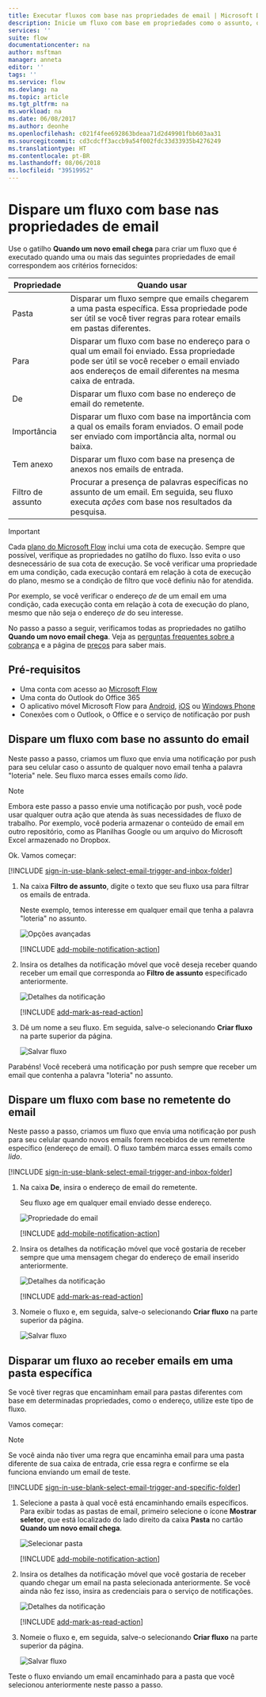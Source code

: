 ```yaml
---
title: Executar fluxos com base nas propriedades de email | Microsoft Docs
description: Inicie um fluxo com base em propriedades como o assunto, o endereço do remetente ou o endereço do destinatário de um email.
services: ''
suite: flow
documentationcenter: na
author: msftman
manager: anneta
editor: ''
tags: ''
ms.service: flow
ms.devlang: na
ms.topic: article
ms.tgt_pltfrm: na
ms.workload: na
ms.date: 06/08/2017
ms.author: deonhe
ms.openlocfilehash: c021f4fee692863bdeaa71d2d49901fbb603aa31
ms.sourcegitcommit: cd3cdcff3accb9a54f002fdc33d33935b4276249
ms.translationtype: HT
ms.contentlocale: pt-BR
ms.lasthandoff: 08/06/2018
ms.locfileid: "39519952"
---
```

# <a name="trigger-a-flow-based-on-email-properties"></a>Dispare um fluxo com base nas propriedades de email
Use o gatilho **Quando um novo email chega** para criar um fluxo que é executado quando uma ou mais das seguintes propriedades de email correspondem aos critérios fornecidos:

| Propriedade | Quando usar |
| --- | --- |
| Pasta |Disparar um fluxo sempre que emails chegarem a uma pasta específica. Essa propriedade pode ser útil se você tiver regras para rotear emails em pastas diferentes. |
| Para |Disparar um fluxo com base no endereço para o qual um email foi enviado. Essa propriedade pode ser útil se você receber o email enviado aos endereços de email diferentes na mesma caixa de entrada. |
| De |Disparar um fluxo com base no endereço de email do remetente. |
| Importância |Disparar um fluxo com base na importância com a qual os emails foram enviados. O email pode ser enviado com importância alta, normal ou baixa. |
| Tem anexo |Disparar um fluxo com base na presença de anexos nos emails de entrada. |
| Filtro de assunto |Procurar a presença de palavras específicas no assunto de um email. Em seguida, seu fluxo executa *ações* com base nos resultados da pesquisa. |

> [!IMPORTANT]
> Cada [plano do Microsoft Flow](https://flow.microsoft.com/pricing/) inclui uma cota de execução. Sempre que possível, verifique as propriedades no gatilho do fluxo. Isso evita o uso desnecessário de sua cota de execução. Se você verificar uma propriedade em uma condição, cada execução contará em relação à cota de execução do plano, mesmo se a condição de filtro que você definiu não for atendida. 

Por exemplo, se você verificar o endereço *de* de um email em uma condição, cada execução conta em relação à cota de execução do plano, mesmo que não seja o endereço *de* do seu interesse.
> 
> 

No passo a passo a seguir, verificamos todas as propriedades no gatilho **Quando um novo email chega**. Veja as [perguntas frequentes sobre a cobrança](billing-questions.md#what-counts-as-a-run) e a página de [preços](https://ms.flow.microsoft.com/pricing/) para saber mais.

## <a name="prerequisites"></a>Pré-requisitos
* Uma conta com acesso ao [Microsoft Flow](https://flow.microsoft.com)
* Uma conta do Outlook do Office 365
* O aplicativo móvel Microsoft Flow para [Android](https://aka.ms/flowmobiledocsandroid), [iOS](https://aka.ms/flowmobiledocsios) ou [Windows Phone](https://aka.ms/flowmobilewindows)
* Conexões com o Outlook, o Office e o serviço de notificação por push

## <a name="trigger-a-flow-based-on-an-emails-subject"></a>Dispare um fluxo com base no assunto do email
Neste passo a passo, criamos um fluxo que envia uma notificação por push para seu celular caso o assunto de qualquer novo email tenha a palavra "loteria" nele. Seu fluxo marca esses emails como *lido*.

>[!NOTE]
>Embora este passo a passo envie uma notificação por push, você pode usar qualquer outra ação que atenda às suas necessidades de fluxo de trabalho. Por exemplo, você poderia armazenar o conteúdo de email em outro repositório, como as Planilhas Google ou um arquivo do Microsoft Excel armazenado no Dropbox.

Ok. Vamos começar:

[!INCLUDE [sign-in-use-blank-select-email-trigger-and-inbox-folder](includes/sign-in-use-blank-select-email-trigger-and-inbox-folder.md)]

1. Na caixa **Filtro de assunto**, digite o texto que seu fluxo usa para filtrar os emails de entrada.
   
     Neste exemplo, temos interesse em qualquer email que tenha a palavra "loteria" no assunto.
   
    ![Opções avançadas](./media/email-triggers/email-triggers-subject-text.png)

    [!INCLUDE [add-mobile-notification-action](includes/add-mobile-notification-action.md)]

1. Insira os detalhes da notificação móvel que você deseja receber quando receber um email que corresponda ao **Filtro de assunto** especificado anteriormente.
   
    ![Detalhes da notificação](./media/email-triggers/email-triggers-4.png)

    [!INCLUDE [add-mark-as-read-action](includes/add-mark-as-read-action.md)]

1. Dê um nome a seu fluxo. Em seguida, salve-o selecionando **Criar fluxo** na parte superior da página.
   
    ![Salvar fluxo](./media/email-triggers/email-triggers-subject-notification.png)

Parabéns! Você receberá uma notificação por push sempre que receber um email que contenha a palavra "loteria" no assunto.

## <a name="trigger-a-flow-based-on-an-emails-sender"></a>Dispare um fluxo com base no remetente do email
Neste passo a passo, criamos um fluxo que envia uma notificação por push para seu celular quando novos emails forem recebidos de um remetente específico (endereço de email). O fluxo também marca esses emails como *lido*.

[!INCLUDE [sign-in-use-blank-select-email-trigger-and-inbox-folder](includes/sign-in-use-blank-select-email-trigger-and-inbox-folder.md)]

1. Na caixa **De**, insira o endereço de email do remetente. 
   
     Seu fluxo age em qualquer email enviado desse endereço.
   
    ![Propriedade do email](./media/email-triggers/email-triggers-from.png)

    [!INCLUDE [add-mobile-notification-action](includes/add-mobile-notification-action.md)]

1. Insira os detalhes da notificação móvel que você gostaria de receber sempre que uma mensagem chegar do endereço de email inserido anteriormente.
   
    ![Detalhes da notificação](./media/email-triggers/email-triggers-sender-notification.png)

    [!INCLUDE [add-mark-as-read-action](includes/add-mark-as-read-action.md)]

1. Nomeie o fluxo e, em seguida, salve-o selecionando **Criar fluxo** na parte superior da página.
   
    ![Salvar fluxo](./media/email-triggers/email-triggers-sender-5.png)

## <a name="trigger-a-flow-when-emails-arrive-in-a-specific-folder"></a>Disparar um fluxo ao receber emails em uma pasta específica
Se você tiver regras que encaminham email para pastas diferentes com base em determinadas propriedades, como o endereço, utilize este tipo de fluxo.

Vamos começar:

> [!NOTE]
> Se você ainda não tiver uma regra que encaminha email para uma pasta diferente de sua caixa de entrada, crie essa regra e confirme se ela funciona enviando um email de teste.
> 
> 

[!INCLUDE [sign-in-use-blank-select-email-trigger-and-specific-folder](includes/sign-in-use-blank-select-email-trigger-and-specific-folder.md)]

1. Selecione a pasta à qual você está encaminhando emails específicos. Para exibir todas as pastas de email, primeiro selecione o ícone **Mostrar seletor**, que está localizado do lado direito da caixa **Pasta** no cartão **Quando um novo email chega**.
   
    ![Selecionar pasta](./media/email-triggers/email-triggers-2.png)

    [!INCLUDE [add-mobile-notification-action](includes/add-mobile-notification-action.md)]

1. Insira os detalhes da notificação móvel que você gostaria de receber quando chegar um email na pasta selecionada anteriormente. Se você ainda não fez isso, insira as credenciais para o serviço de notificações.
   
    ![Detalhes da notificação](./media/email-triggers/email-triggers-folder-notification.png)

    [!INCLUDE [add-mark-as-read-action](includes/add-mark-as-read-action.md)]

1. Nomeie o fluxo e, em seguida, salve-o selecionando **Criar fluxo** na parte superior da página.
   
    ![Salvar fluxo](./media/email-triggers/email-triggers-7.png)

Teste o fluxo enviando um email encaminhado para a pasta que você selecionou anteriormente neste passo a passo.


